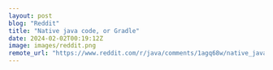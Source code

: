 ```yaml
---
layout: post
blog: "Reddit"
title: "Native java code, or Gradle"
date: 2024-02-02T00:19:12Z
image: images/reddit.png
remote_url: "https://www.reddit.com/r/java/comments/1agq68w/native_java_code_or_gradle/"
---
```

